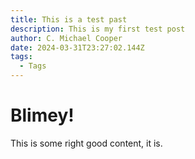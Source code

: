 ```yaml
---
title: This is a test past
description: This is my first test post
author: C. Michael Cooper
date: 2024-03-31T23:27:02.144Z
tags:
  - Tags
---
```

# Blimey!

This is some right good content, it is.